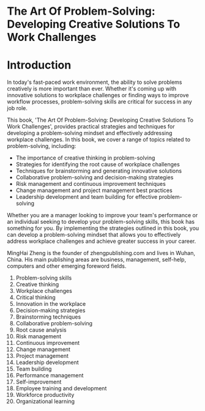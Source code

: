 # The Art Of Problem-Solving: Developing Creative Solutions To Work Challenges

# Introduction

In today's fast-paced work environment, the ability to solve problems creatively is more important than ever. Whether it's coming up with innovative solutions to workplace challenges or finding ways to improve workflow processes, problem-solving skills are critical for success in any job role.

This book, 'The Art Of Problem-Solving: Developing Creative Solutions To Work Challenges', provides practical strategies and techniques for developing a problem-solving mindset and effectively addressing workplace challenges. In this book, we cover a range of topics related to problem-solving, including:

* The importance of creative thinking in problem-solving
* Strategies for identifying the root cause of workplace challenges
* Techniques for brainstorming and generating innovative solutions
* Collaborative problem-solving and decision-making strategies
* Risk management and continuous improvement techniques
* Change management and project management best practices
* Leadership development and team building for effective problem-solving

Whether you are a manager looking to improve your team's performance or an individual seeking to develop your problem-solving skills, this book has something for you. By implementing the strategies outlined in this book, you can develop a problem-solving mindset that allows you to effectively address workplace challenges and achieve greater success in your career.

MingHai Zheng is the founder of zhengpublishing.com and lives in Wuhan, China. His main publishing areas are business, management, self-help, computers and other emerging foreword fields.



1. Problem-solving skills
2. Creative thinking
3. Workplace challenges
4. Critical thinking
5. Innovation in the workplace
6. Decision-making strategies
7. Brainstorming techniques
8. Collaborative problem-solving
9. Root cause analysis
10. Risk management
11. Continuous improvement
12. Change management
13. Project management
14. Leadership development
15. Team building
16. Performance management
17. Self-improvement
18. Employee training and development
19. Workforce productivity
20. Organizational learning


